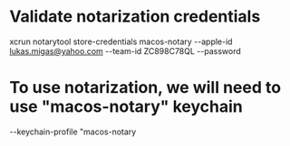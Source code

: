 
# Validate notarization credentials

xcrun notarytool store-credentials macos-notary --apple-id lukas.migas@yahoo.com --team-id ZC898C78QL --password <GET FROM KEYCHAIN>

# To use notarization, we will need to use "macos-notary" keychain

--keychain-profile "macos-notary
